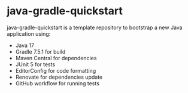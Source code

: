 # java-gradle-quickstart

java-gradle-quickstart is a template repository to bootstrap a new Java application using:

- Java 17
- Gradle 7.5.1 for build
- Maven Central for dependencies
- JUnit 5 for tests
- EditorConfig for code formatting
- Renovate for dependencies update
- GitHub workflow for running tests
